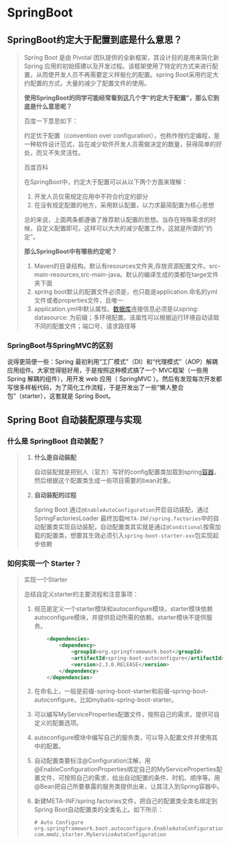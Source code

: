 # SpringBoot

## SpringBoot约定大于配置到底是什么意思？

> Spring Boot 是由 Pivotal 团队提供的全新框架，其设计目的是用来简化新 Spring 应用的初始搭建以及开发过程。该框架使用了特定的方式来进行配置，从而使开发人员不再需要定义样板化的配置。spring Boot采用约定大约配置的方式，大量的减少了配置文件的使用。
>
> **使用SpringBoot的同学可能经常看到这几个字“约定大于配置”，那么它到底是什么意思呢？**
>
> 百度一下意思如下：
>
> 约定优于配置（convention over configuration），也称作按约定编程，是一种软件设计范式，旨在减少软件开发人员需做决定的数量，获得简单的好处，而又不失灵活性。
>
> 百度百科
>
> 在SpringBoot中，约定大于配置可以从以下两个方面来理解：
>
> 1. 开发人员仅需规定应用中不符合约定的部分
> 2. 在没有规定配置的地方，采用默认配置，以力求最简配置为核心思想
>
> 总的来说，上面两条都遵循了推荐默认配置的思想。当存在特殊需求的时候，自定义配置即可。这样可以大大的减少配置工作，这就是所谓的“约定”。
>
> **那么SpringBoot中有哪些约定呢？**
>
> 1. Maven的目录结构。默认有resources文件夹,存放资源配置文件。src-main-resources,src-main-java。默认的编译生成的类都在targe文件夹下面
> 2. spring boot默认的配置文件必须是，也只能是application.命名的yml文件或者properties文件，且唯一
> 3. application.yml中默认属性。[数据库](https://cloud.tencent.com/solution/database?from=10680)连接信息必须是以spring: datasource: 为前缀；多环境配置。该属性可以根据运行环境自动读取不同的配置文件；端口号、请求路径等

### SpringBoot与SpringMVC的区别

说得更简便一些：Spring 最初利用“工厂模式”（DI）和“代理模式”（AOP）解耦应用组件。大家觉得挺好用，于是按照这种模式搞了一个 MVC框架（一些用Spring 解耦的组件），用开发 web 应用（ SpringMVC ）。然后有发现每次开发都写很多样板代码，为了简化工作流程，于是开发出了一些“懒人整合包”（starter），这套就是 Spring Boot。

## Spring Boot 自动装配原理与实现

### 什么是 SpringBoot 自动装配？

> 1. **什么是自动装配**
>
>    自动装配就是把别人（官方）写好的config配置类加载到spring[容器](https://cloud.tencent.com/product/tke?from=10680)，然后根据这个配置类生成一些项目需要的bean对象。
>
> 2. **自动装配的过程**
>
>    Spring Boot 通过`@EnableAutoConfiguration`开启自动装配，通过 SpringFactoriesLoader 最终加载`META-INF/spring.factories`中的自动配置类实现自动装配，自动配置类其实就是通过`@Conditional`按需加载的配置类，想要其生效必须引入`spring-boot-starter-xxx`包实现起步依赖

### 如何实现一个 Starter？

> 实现一个Starter
>
> 总结自定义starter的主要流程和注意事项：
>
> 1. 规范是定义一个starter模块和autoconfigure模块，starter模块依赖autoconfigure模块，并提供启动所需的依赖。starter模块不提供服务。
>
>    ```xml
>        <dependencies>
>            <dependency>
>                <groupId>org.springframework.boot</groupId>
>                <artifactId>spring-boot-autoconfigure</artifactId>
>                <version>2.3.0.RELEASE</version>
>            </dependency>
>        </dependencies>
>    ```
>
> 2. 在命名上，一般是前缀-spring-boot-starter和前缀-spring-boot-autoconfigure，比如mybatis-spring-boot-starter。
>
> 3. 可以编写MyServiceProperties配置文件，按照自己的需求，提供可自定义的配置选项。
>
> 4. autoconfigure模块中编写自己的服务类，可以导入配置文件并使用其中的配置。
>
> 5. 自动配置类要标注@Configuration注解，用@EnableConfigurationProperties绑定自己的MyServiceProperties配置文件，可按照自己的需求，给出自动配置的条件、时机、顺序等。用@Bean把自己所要暴露的服务类提供出来，让其注入到Spring容器中。
>
> 6. 新建META-INF/spring.factories文件，把自己的配置类全类名绑定到Spring Boot自动配置类的全类名上。如下所示：
>
>    ```
>    # Auto Configure
>    org.springframework.boot.autoconfigure.EnableAutoConfiguration=\
>    com.mmdz.starter.MyServiceAutoConfiguration
>    ```
